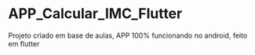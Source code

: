 # APP_Calcular_IMC_Flutter
Projeto criado em base de aulas, APP 100% funcionando no android, feito em flutter

